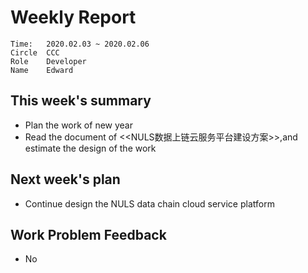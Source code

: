 # Weekly Report 
```
Time: 	2020.02.03 ~ 2020.02.06
Circle	CCC
Role	Developer
Name	Edward
```
## This week's summary
- Plan the work of new year
- Read the document of <<NULS数据上链云服务平台建设方案>>,and estimate the design of the work




## Next week's plan
- Continue design the NULS data chain cloud service platform

## Work Problem Feedback
- No

